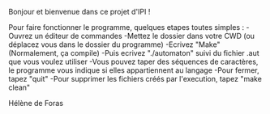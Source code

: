 Bonjour et bienvenue dans ce projet d'IPI !

Pour faire fonctionner le programme, quelques etapes toutes simples :
-Ouvrez un éditeur de commandes
-Mettez le dossier dans votre CWD (ou déplacez vous dans le dossier du programme)
-Ecrivez "Make"
(Normalement, ça compile)
-Puis ecrivez "./automaton" suivi du fichier .aut que vous voulez utiliser
-Vous pouvez taper des séquences de caractères, le programme vous indique si elles appartiennent au langage
-Pour fermer, tapez "quit"
-Pour supprimer les fichiers créés par l'execution, tapez "make clean"

Hélène de Foras